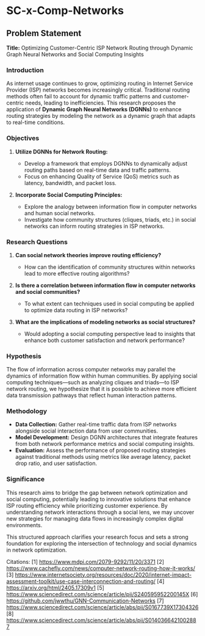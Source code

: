 # SC-x-Comp-Networks

## Problem Statement

**Title:** Optimizing Customer-Centric ISP Network Routing through Dynamic Graph Neural Networks and Social Computing Insights

### Introduction
As internet usage continues to grow, optimizing routing in Internet Service Provider (ISP) networks becomes increasingly critical. Traditional routing methods often fail to account for dynamic traffic patterns and customer-centric needs, leading to inefficiencies. This research proposes the application of **Dynamic Graph Neural Networks (DGNNs)** to enhance routing strategies by modeling the network as a dynamic graph that adapts to real-time conditions.

### Objectives
1. **Utilize DGNNs for Network Routing:**
   - Develop a framework that employs DGNNs to dynamically adjust routing paths based on real-time data and traffic patterns.
   - Focus on enhancing Quality of Service (QoS) metrics such as latency, bandwidth, and packet loss.

2. **Incorporate Social Computing Principles:**
   - Explore the analogy between information flow in computer networks and human social networks.
   - Investigate how community structures (cliques, triads, etc.) in social networks can inform routing strategies in ISP networks.

### Research Questions
1. **Can social network theories improve routing efficiency?**
   - How can the identification of community structures within networks lead to more effective routing algorithms?
   
2. **Is there a correlation between information flow in computer networks and social communities?**
   - To what extent can techniques used in social computing be applied to optimize data routing in ISP networks?

3. **What are the implications of modeling networks as social structures?**
   - Would adopting a social computing perspective lead to insights that enhance both customer satisfaction and network performance?

### Hypothesis
The flow of information across computer networks may parallel the dynamics of information flow within human communities. By applying social computing techniques—such as analyzing cliques and triads—to ISP network routing, we hypothesize that it is possible to achieve more efficient data transmission pathways that reflect human interaction patterns.

### Methodology
- **Data Collection:** Gather real-time traffic data from ISP networks alongside social interaction data from user communities.
- **Model Development:** Design DGNN architectures that integrate features from both network performance metrics and social computing insights.
- **Evaluation:** Assess the performance of proposed routing strategies against traditional methods using metrics like average latency, packet drop ratio, and user satisfaction.

### Significance
This research aims to bridge the gap between network optimization and social computing, potentially leading to innovative solutions that enhance ISP routing efficiency while prioritizing customer experience. By understanding network interactions through a social lens, we may uncover new strategies for managing data flows in increasingly complex digital environments.

This structured approach clarifies your research focus and sets a strong foundation for exploring the intersection of technology and social dynamics in network optimization.

Citations:
[1] https://www.mdpi.com/2079-9292/11/20/3371
[2] https://www.cachefly.com/news/computer-network-routing-how-it-works/
[3] https://www.internetsociety.org/resources/doc/2020/internet-impact-assessment-toolkit/use-case-interconnection-and-routing/
[4] https://arxiv.org/html/2405.17309v1
[5] https://www.sciencedirect.com/science/article/pii/S240595952200145X
[6] https://github.com/jwwthu/GNN-Communication-Networks
[7] https://www.sciencedirect.com/science/article/abs/pii/S0167739X17304326
[8] https://www.sciencedirect.com/science/article/abs/pii/S0140366421002887
